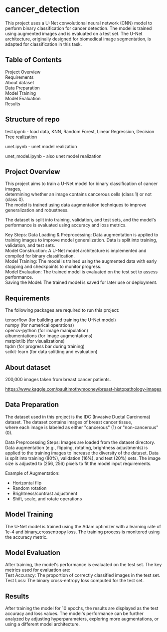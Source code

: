 # cancer_detection

This project uses a U-Net convolutional neural network (CNN) model to perform binary classification for cancer detection. The model is trained using augmented images and is evaluated on a test set. The U-Net architecture, originally designed for biomedical image segmentation, is adapted for classification in this task.

## Table of Contents
Project Overview <br>
Requirements  <br>
About dataset <br>
Data Preparation<br>
Model Training<br>
Model Evaluation<br>
Results<be>

## Structure of repo
test.ipynb - load data, KNN, Random Forest, Linear Regression, Decision Tree realization

unet.ipynb - unet model realization

unet_model.ipynb - also unet model realization

## Project Overview
This project aims to train a U-Net model for binary classification of cancer images, <br>
determining whether an image contains cancerous cells (class 1) or not (class 0). <br>
The model is trained using data augmentation techniques to improve generalization and robustness. <br>

The dataset is split into training, validation, and test sets, and the model's performance is evaluated using accuracy and loss metrics.

Key Steps:
Data Loading & Preprocessing: Data augmentation is applied to training images to improve model generalization. Data is split into training, validation, and test sets.<br>
Model Construction: A U-Net model architecture is implemented and compiled for binary classification.<br>
Model Training: The model is trained using the augmented data with early stopping and checkpoints to monitor progress.<br>
Model Evaluation: The trained model is evaluated on the test set to assess performance.<br>
Saving the Model: The trained model is saved for later use or deployment.<br>

## Requirements
The following packages are required to run this project:<br>

tensorflow (for building and training the U-Net model)<br>
numpy (for numerical operations)<br>
opencv-python (for image manipulation)<br>
albumentations (for image augmentations)<br>
matplotlib (for visualizations)<br>
tqdm (for progress bar during training)<br>
scikit-learn (for data splitting and evaluation)

## About dataset
200,000 images taken from breast cancer patients.<br>

https://www.kaggle.com/paultimothymooney/breast-histopathology-images

## Data Preparation
The dataset used in this project is the IDC (Invasive Ductal Carcinoma) dataset. The dataset contains images of breast cancer tissue, <br>
where each image is labeled as either "cancerous" (1) or "non-cancerous" (0).

Data Preprocessing Steps:
Images are loaded from the dataset directory.
Data augmentation (e.g., flipping, rotating, brightness adjustments) is applied to the training images to increase the diversity of the dataset.
Data is split into training (80%), validation (16%), and test (20%) sets.
The image size is adjusted to (256, 256) pixels to fit the model input requirements.

Example of Augmentation:<br>
- Horizontal flip<br>
- Random rotation<br>
- Brightness/contrast adjustment<br>
- Shift, scale, and rotate operations<br>

## Model Training
The U-Net model is trained using the Adam optimizer with a learning rate of 1e-4 and binary_crossentropy loss. The training process is monitored using the accuracy metric.

## Model Evaluation
After training, the model's performance is evaluated on the test set. The key metrics used for evaluation are:<br>
Test Accuracy: The proportion of correctly classified images in the test set.<br>
Test Loss: The binary cross-entropy loss computed for the test set.<br>

## Results
After training the model for 10 epochs, the results are displayed as the test accuracy and loss values. The model's performance can be further analyzed by adjusting hyperparameters, exploring more augmentations, or using a different model architecture.
